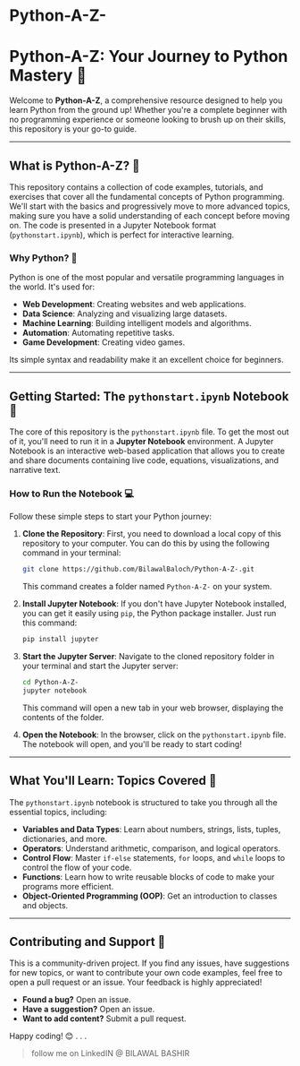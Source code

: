 # Python-A-Z-
# Python-A-Z: Your Journey to Python Mastery 🐍

Welcome to **Python-A-Z**, a comprehensive resource designed to help you learn Python from the ground up\! Whether you're a complete beginner with no programming experience or someone looking to brush up on their skills, this repository is your go-to guide.

-----

## What is Python-A-Z? 🤔

This repository contains a collection of code examples, tutorials, and exercises that cover all the fundamental concepts of Python programming. We'll start with the basics and progressively move to more advanced topics, making sure you have a solid understanding of each concept before moving on. The code is presented in a Jupyter Notebook format (`pythonstart.ipynb`), which is perfect for interactive learning.

### Why Python? 🌟

Python is one of the most popular and versatile programming languages in the world. It's used for:

  * **Web Development**: Creating websites and web applications.
  * **Data Science**: Analyzing and visualizing large datasets.
  * **Machine Learning**: Building intelligent models and algorithms.
  * **Automation**: Automating repetitive tasks.
  * **Game Development**: Creating video games.

Its simple syntax and readability make it an excellent choice for beginners.

-----

## Getting Started: The `pythonstart.ipynb` Notebook 🚀

The core of this repository is the `pythonstart.ipynb` file. To get the most out of it, you'll need to run it in a **Jupyter Notebook** environment. A Jupyter Notebook is an interactive web-based application that allows you to create and share documents containing live code, equations, visualizations, and narrative text.

### How to Run the Notebook 💻

Follow these simple steps to start your Python journey:

1.  **Clone the Repository**: First, you need to download a local copy of this repository to your computer. You can do this by using the following command in your terminal:

    ```bash
    git clone https://github.com/BilawalBaloch/Python-A-Z-.git
    ```

    This command creates a folder named `Python-A-Z-` on your system.

2.  **Install Jupyter Notebook**: If you don't have Jupyter Notebook installed, you can get it easily using `pip`, the Python package installer. Just run this command:

    ```bash
    pip install jupyter
    ```

3.  **Start the Jupyter Server**: Navigate to the cloned repository folder in your terminal and start the Jupyter server:

    ```bash
    cd Python-A-Z-
    jupyter notebook
    ```

    This command will open a new tab in your web browser, displaying the contents of the folder.

4.  **Open the Notebook**: In the browser, click on the `pythonstart.ipynb` file. The notebook will open, and you'll be ready to start coding\!

-----

## What You'll Learn: Topics Covered 📘

The `pythonstart.ipynb` notebook is structured to take you through all the essential topics, including:

  * **Variables and Data Types**: Learn about numbers, strings, lists, tuples, dictionaries, and more.
  * **Operators**: Understand arithmetic, comparison, and logical operators.
  * **Control Flow**: Master `if-else` statements, `for` loops, and `while` loops to control the flow of your code.
  * **Functions**: Learn how to write reusable blocks of code to make your programs more efficient.
  * **Object-Oriented Programming (OOP)**: Get an introduction to classes and objects.

-----

## Contributing and Support 🤝

This is a community-driven project. If you find any issues, have suggestions for new topics, or want to contribute your own code examples, feel free to open a pull request or an issue. Your feedback is highly appreciated\!

  * **Found a bug?** Open an issue.
  * **Have a suggestion?** Open an issue.
  * **Want to add content?** Submit a pull request.

Happy coding\! 😊
.
.
.
> follow me on LinkedIN @ BILAWAL BASHIR
